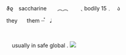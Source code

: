 ϑϱ　saccharine　　︵︵　　﹑bodily 15﹒　ა

they ⠀⠀them ┈֯⠀ 𝅘𝅥

⠀⠀⠀ ⠀⠀ ⠀ ⠀⠀⠀ ⠀⠀ ⠀ ⠀⠀⠀



⠀
usually in safe global .
![](https://komarev.com/ghpvc/?username=your-github-username&label=PROFILE+VIEWS)
⠀⠀ ⠀⠀ ⠀ ⠀⠀⠀ ⠀⠀ ⠀ ⠀⠀⠀
